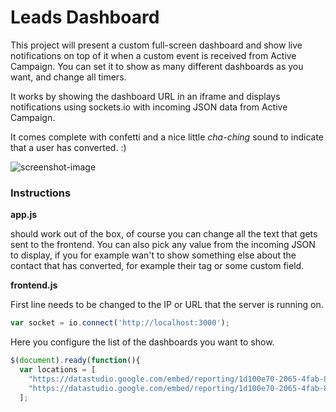 # Leads Dashboard
This project will present a custom full-screen dashboard and show live notifications on top of it when a custom event is received from Active Campaign. You can set it to show as many different dashboards as you want, and change all timers.

It works by showing the dashboard URL in an iframe and displays notifications using sockets.io with incoming JSON data from Active Campaign.

It comes complete with confetti and a nice little *cha-ching* sound to indicate that a user has converted. :)

![screenshot-image](https://i.imgur.com/NkuWOMv.jpg)


### Instructions

**app.js**

should work out of the box, of course you can change all the text that gets sent to the frontend. You can also pick any value from the incoming JSON to display, if you for example wan't to show something else about the contact that has converted, for example their tag or some custom field.

**frontend.js**

First line needs to be changed to the IP or URL that the server is running on.

```javascript
var socket = io.connect('http://localhost:3000');
```

Here you configure the list of the dashboards you want to show.

```javascript
$(document).ready(function(){
  var locations = [
    "https://datastudio.google.com/embed/reporting/1d100e70-2065-4fab-81f3-0b9417b5eabb/page/c2P1",
    "https://datastudio.google.com/embed/reporting/1d100e70-2065-4fab-81f3-0b9417b5eabb/page/c2P1"
  ];
```
